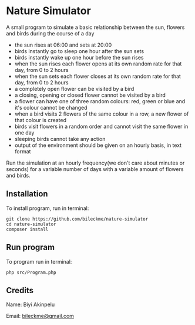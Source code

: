 # Nature Simulator
A small program to simulate a basic relationship between the sun,
flowers and birds during the course of a day
 
- the sun rises at 06:00 and sets at 20:00
- birds instantly go to sleep one hour after the sun sets
- birds instantly wake up one hour before the sun rises
- when the sun rises each flower opens at its own random rate for that
day, from 0 to 2 hours
- when the sun sets each flower closes at its own random rate for that
day, from 0 to 2 hours
- a completely open flower can be visited by a bird
- a closing, opening or closed flower cannot be visited by a bird
- a flower can have one of three random colours: red, green or blue and
it's colour cannot be changed
- when a bird visits 2 flowers of the same colour in a row, a new flower
of that colour is created
- birds visit flowers in a random order and cannot visit the same flower
in one day
- sleeping birds cannot take any action
- output of the environment should be given on an hourly basis, in text
format
 
Run the simulation at an hourly frequency(we don't care about minutes or
seconds) for a variable number of days with a variable amount of flowers
and birds.

## Installation
To install program, run in terminal:

```
git clone https://github.com/bileckme/nature-simulator
cd nature-simulator
composer install
```

## Run program
To program run in terminal:

```
php src/Program.php
```

## Credits

Name: Biyi Akinpelu

Email: bileckme@gmail.com
